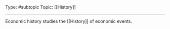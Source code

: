 Type: #subtopic
Topic: [[History]]

----
Economic history studies the [[History]] of economic events.